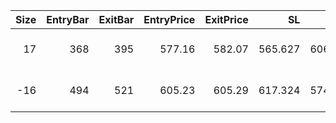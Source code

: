 |   Size |   EntryBar |   ExitBar |   EntryPrice |   ExitPrice |      SL |      TP |      PnL |   Commission |   ReturnPct | EntryTime           | ExitTime            | Duration        | Tag   |   Entry_Bullish |   Exit_Bullish |   Entry_Bearish |   Exit_Bearish |
|-------:|-----------:|----------:|-------------:|------------:|--------:|--------:|---------:|-------------:|------------:|:--------------------|:--------------------|:----------------|:------|----------------:|---------------:|----------------:|---------------:|
|     17 |        368 |       395 |       577.16 |      582.07 | 565.627 | 606.029 |  44.0562 |      39.4138 |  0.00449016 | 2025-04-16 01:00:00 | 2025-04-17 04:00:00 | 1 days 03:00:00 |       |               0 |              0 |               0 |              0 |
|    -16 |        494 |       521 |       605.23 |      605.29 | 617.324 | 574.959 | -39.6966 |      38.7366 | -0.00409933 | 2025-04-21 07:00:00 | 2025-04-22 10:00:00 | 1 days 03:00:00 |       |               0 |              0 |               0 |              0 |